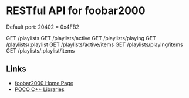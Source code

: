 # RESTful API for foobar2000

Default port: 20402 = 0x4FB2

GET /playlists
GET /playlists/active
GET /playlists/playing
GET /playlists/:playlist
GET /playlists/active/items
GET /playlists/playing/items
GET /playlists/:playlist/items

## Links
* [foobar2000 Home Page](http://www.foobar2000.org)
* [POCO C++ Libraries](http://pocoproject.org/)
